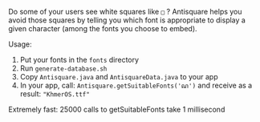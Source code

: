 Do some of your users see white squares like `□` ?
Antisquare helps you avoid those squares by telling you which font is appropriate to display a given character (among the fonts you choose to embed).

Usage:

1. Put your fonts in the `fonts` directory
2. Run `generate-database.sh`
3. Copy `Antisquare.java` and `AntisquareData.java` to your app
4. In your app, call: `Antisquare.getSuitableFonts('ណ')` and receive as a result: `"KhmerOS.ttf"`

Extremely fast: 25000 calls to getSuitableFonts take 1 millisecond
